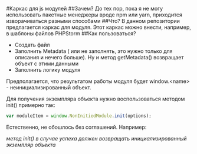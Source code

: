 #Каркас для js модулей
##Зачем?
До тех пор, пока я не могу использовать пакетные менеджеры вроде npm или yarn, приходится изворачиваться разными способами
##Что?
В данном репозитории предлагается каркас для модуля. Этот каркас можно внести, например, в шаблоны файлов PHPStorm
##Как пользоваться?
* Создать файл
* Заполнить Metadata ( или не заполнять, это нужно только для описания и нечего больше). Ну и метод getMetadata() возвращает объект с этими данными
* Заполнить логику модуля

Предполагается, что результатом работы модуля будет window.\<name\> - неинициализированный объект.

Для получения экземпляра объекта нужно воспользоваться методом init() примерно так:

```javascript
var moduleItem = window.NonInitiedModule.init(options);
```

Естественно, не обошлось без соглашений. Например:

*метод init() в случае успеха должен возвращать инициализированный экземпляр объекта*